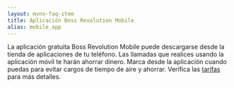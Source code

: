 ```yaml
---
layout: mvno-faq-item
title: Aplicación Boss Revolution Mobile
alias: mobile_app
---
```


La aplicación gratuita Boss Revolution Mobile puede descargarse desde la tienda de aplicaciones de tu teléfono. Las llamadas que realices usando la aplicación móvil te harán ahorrar dinero. Marca desde la aplicación cuando puedas para evitar cargos de tiempo de aire y ahorrar. Verifica las <a href="index.html#rates-block" target="\_blank">tarifas</a> para más detalles.
